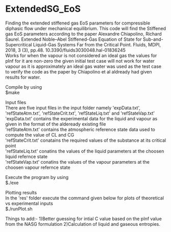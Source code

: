 # ExtendedSG_EoS
Finding the extended stiffened gas EoS parameters for compressible diphasic flow under mechanical equilibrium. 
This code will find the Stiffened gas EoS parameters according to the paper
Alexandre Chiapolino, Richard Saurel. Extended Noble–Abel Stiffened-Gas Equation of State for
Sub-and-Supercritical Liquid-Gas Systems Far from the Critical Point. Fluids, MDPI, 2018, 3 (3),
pp.48. 10.3390/fluids3030048.hal-01836245<br/>
Works for when the vapour is not considered an ideal gas the values for pInf for it are non-zero the given initial test case will not work for water vapour as it is approximately an ideal gas water was used as the test case to verify the code as the paper by Chiapolino et al aldready had given results for water.

Compile by using<br/>
$make

Input files<br/>
There are five input files in the input folder namely 'expData.txt', 'refStateAtm.txt', 'refStateCrit.txt', 'refStateLiq.txt' and 'refStateVap.txt'<br/>
'expData.txt' contains the experimental data for the liquid and vapour as given in the format of the aldeready existing file<br/>
'refStateAtm.txt' contains the atmospheric reference state data used to compute the value of CL and CG<br/>
'refStateCrit.txt' conatains the required values of the substance at its critical point<br/>
'refStateLiq.txt' conatins the values of the liquid parameters at the choosen liquid refernce state<br/>
'refStateVap.txt' conatins the values of the vapour parameters at the choosen vapour refernce state<br/>

Execute the program by using <br/>
$./exe

Plotting results<br/>
In the 'res' folder execute the command given below for plots of theoretical vs experimental inputs<br/>
$./runPlot.sh

Things to add:-
1)Better guessing for intial C value based on the pInf value from the NASG formulation
2)Calculation of liquid and gaseous entropies.

